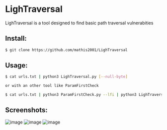 # LighTraversal
LighTraversal is a tool designed to find basic path traversal vulnerabities

## Install:
```bash
$ git clone https://github.com/mathis2001/LighTraversal
```

## Usage:
```bash
$ cat urls.txt | python3 LighTraversal.py [--null-byte]

or with an other tool like ParamFirstCheck

$ cat urls.txt | python3 ParamFirstCheck.py --lfi | python3 LighTraversal.py [--null-byte]
```

## Screenshots:

![image](https://user-images.githubusercontent.com/40497633/186877980-f9066c3b-7b4f-4de9-b67e-7cca75f1fc3f.png)
![image](https://user-images.githubusercontent.com/40497633/186878157-04f5816a-cb17-42e0-8ce3-c217ea3eb1ab.png)
![image](https://user-images.githubusercontent.com/40497633/186878549-c0963b13-7f37-4cd5-b6aa-db35fe97ec7b.png)
